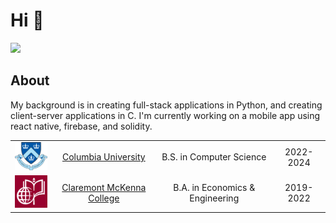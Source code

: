 # Hi :wave:

[![](https://img.shields.io/badge/LinkedIn-blue)](https://www.linkedin.com/in/keirk/)

## About
My background is in creating full-stack applications in Python, and creating client-server applications in C. I'm currently working on a mobile app using react native, firebase, and solidity.

| | | | |
|:--:|:--:|:--:|:--:|
| <img width="75" src="./columbia.png" alt="Columbia"></img> | [Columbia University](https://www.columbia.edu/) | B.S. in Computer Science | 2022-2024 |
| <img width="75" src="./cmc.jpg" alt="Claremont McKenna College"></img> | [Claremont McKenna College](https://www.cmc.edu/) |  B.A. in Economics & Engineering | 2019-2022 |

